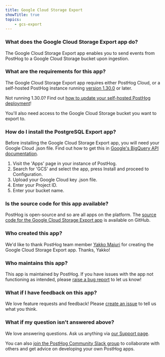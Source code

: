 ```yaml
---
title: Google Cloud Storage Export
showTitle: true
topics:
    - gcs-export
---
```


### What does the Google Cloud Storage Export app do?

The Google Cloud Storage Export app enables you to send events from PostHog to a Google Cloud Storage bucket upon ingestion.

### What are the requirements for this app?

The Google Cloud Storage Export app requires either PostHog Cloud, or a self-hosted PostHog instance running [version 1.30.0](https://posthog.com/blog/the-posthog-array-1-30-0) or later.

Not running 1.30.0? Find out [how to update your self-hosted PostHog deployment](https://posthog.com/docs/self-host/configure/upgrading-posthog)!

You'll also need access to the Google Cloud Storage bucket you want to export to.

### How do I install the PostgreSQL Export app?

Before installing the Google Cloud Storage Export app, you will need your Google Cloud .json file. Find out how to get this in [Google's BigQuery API documentation](https://cloud.google.com/bigquery/docs/reference/libraries).

1. Visit the 'Apps' page in your instance of PostHog.
2. Search for 'GCS' and select the app, press Install and proceed to Configuration.
3. Upload your Google Cloud key .json file.
4. Enter your Project ID.
5. Enter your bucket name.

### Is the source code for this app available?

PostHog is open-source and so are all apps on the platform. The [source code for the Google Cloud Storage Export app](https://github.com/PostHog/posthog-gcs-plugin) is available on GitHub.

### Who created this app?

We'd like to thank PostHog team member [Yakko Majuri](https://github.com/yakkomajuri) for creating the Google Cloud Storage Export app. Thanks, Yakko!

### Who maintains this app?

This app is maintained by PostHog. If you have issues with the app not functioning as intended, please [raise a bug report](https://github.com/PostHog/posthog/issues/new?assignees=&labels=bug&template=bug_report.md) to let us know!

### What if I have feedback on this app?

We love feature requests and feedback! Please [create an issue](https://github.com/PostHog/posthog/issues/new?assignees=&labels=enhancement%2C+feature&template=feature_request.md) to tell us what you think.

### What if my question isn't answered above?

We love answering questions. Ask us anything via [our Support page](/questions).

You can also [join the PostHog Community Slack group](/slack) to collaborate with others and get advice on developing your own PostHog apps.
